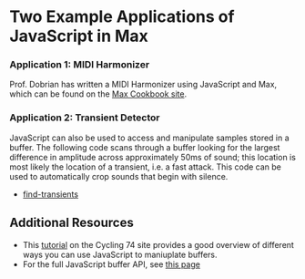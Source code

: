 # Two Example Applications of JavaScript in Max

### Application 1: MIDI Harmonizer

Prof. Dobrian has written a MIDI Harmonizer using JavaScript and Max, which can
be found on the [Max Cookbook site](http://music.arts.uci.edu/dobrian/maxcookbook/harmonizer-written-javascript).


### Application 2: Transient Detector

JavaScript can also be used to access and manipulate samples stored in a
buffer.  The following code scans through a buffer looking for the largest
difference in amplitude across approximately 50ms of sound; this location is
most likely the location of a transient, i.e. a fast attack.  This code can be
used to automatically crop sounds that begin with silence.

* [find-transients](find-transients.zip)


## Additional Resources

* This
  [tutorial](https://cycling74.com/tutorials/javascripting-the-buffer-object)
  on the Cycling 74 site provides a good overview of different ways you can use
  JavaScript to maniuplate buffers.
* For the full JavaScript buffer API, see
  [this page](https://docs.cycling74.com/max7/vignettes/jsbuffer)

